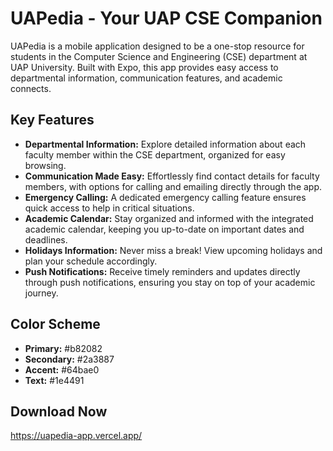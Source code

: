 # UAPedia - Your UAP CSE Companion

UAPedia is a mobile application designed to be a one-stop resource for students in the Computer Science and Engineering (CSE) department at UAP University. Built with Expo, this app provides easy access to departmental information, communication features, and academic connects.

## Key Features

- **Departmental Information:** Explore detailed information about each faculty member within the CSE department, organized for easy browsing.
- **Communication Made Easy:** Effortlessly find contact details for faculty members, with options for calling and emailing directly through the app.
- **Emergency Calling:** A dedicated emergency calling feature ensures quick access to help in critical situations.
- **Academic Calendar:** Stay organized and informed with the integrated academic calendar, keeping you up-to-date on important dates and deadlines.
- **Holidays Information:** Never miss a break! View upcoming holidays and plan your schedule accordingly.
- **Push Notifications:** Receive timely reminders and updates directly through push notifications, ensuring you stay on top of your academic journey.

## Color Scheme

- **Primary:** #b82082
- **Secondary:** #2a3887
- **Accent:** #64bae0
- **Text:** #1e4491

## Download Now 
https://uapedia-app.vercel.app/
